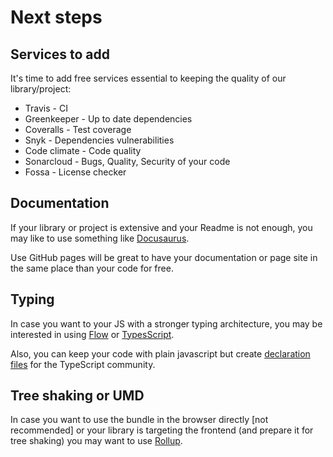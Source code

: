 # Next steps

## Services to add

It's time to add free services essential to keeping the quality of our library/project:

- Travis - CI
- Greenkeeper - Up to date dependencies
- Coveralls - Test coverage
- Snyk - Dependencies vulnerabilities
- Code climate - Code quality
- Sonarcloud - Bugs, Quality, Security of your code
- Fossa - License checker

## Documentation

If your library or project is extensive and your Readme is not enough, you may like to use something like [Docusaurus](https://docusaurus.io/).

Use GitHub pages will be great to have your documentation or page site in the same place than your code for free.

## Typing

In case you want to your JS with a stronger typing architecture, you may be interested in using [Flow](https://flow.org/) or [TypesScript](http://www.typescriptlang.org).

Also, you can keep your code with plain javascript but create [declaration files](http://www.typescriptlang.org/docs/handbook/declaration-files/introduction.html) for the TypeScript community.

## Tree shaking or UMD

In case you want to use the bundle in the browser directly [not recommended] or your library is targeting the frontend (and prepare it for tree shaking) you may want to use [Rollup](https://rollupjs.org/guide/en).
